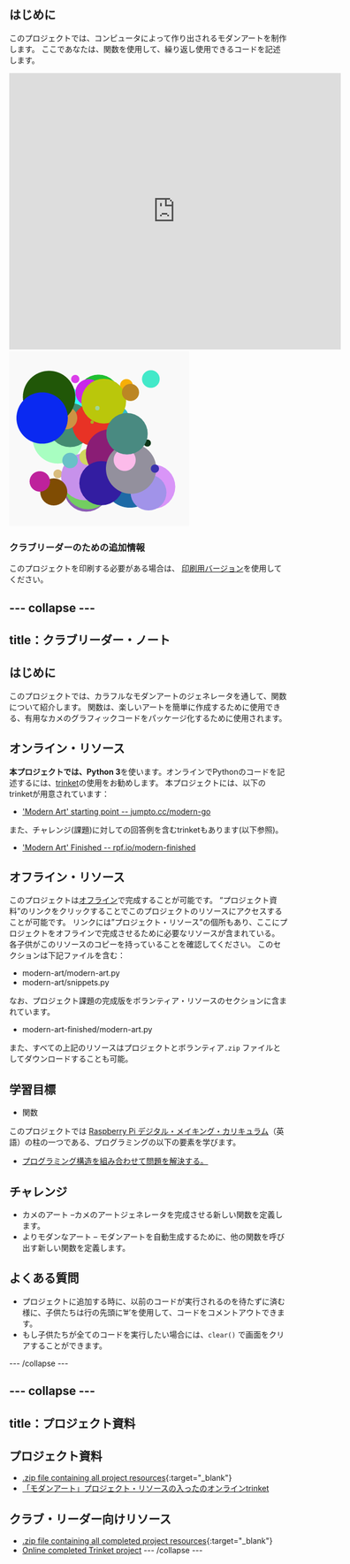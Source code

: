 ## はじめに

このプロジェクトでは、コンピュータによって作り出されるモダンアートを制作します。 ここであなたは、関数を使用して、繰り返し使用できるコードを記述します。

<div class="trinket">
  <iframe src="https://trinket.io/embed/python/47bbc2fc2b?outputOnly=true&start=result" width="600" height="500" frameborder="0" marginwidth="0" marginheight="0" allowfullscreen>
  </iframe>
  <img src="images/modern-finished.png">
</div>

### クラブリーダーのための追加情報

このプロジェクトを印刷する必要がある場合は、 [印刷用バージョン](https://projects.raspberrypi.org/en/projects/modern-art/print)を使用してください。

## \--- collapse \---

## title：クラブリーダー・ノート

## はじめに

このプロジェクトでは、カラフルなモダンアートのジェネレータを通して、関数について紹介します。 関数は、楽しいアートを簡単に作成するために使用できる、有用なカメのグラフィックコードをパッケージ化するために使用されます。

## オンライン・リソース

**本プロジェクトでは、Python 3**を使います。オンラインでPythonのコードを記述するには、[trinket](https://trinket.io/)の使用をお勧めします。 本プロジェクトには、以下のtrinketが用意されています：

* ['Modern Art' starting point -- jumpto.cc/modern-go](http://jumpto.cc/modern-go)

また、チャレンジ(課題)に対しての回答例を含むtrinketもあります(以下参照)。

* ['Modern Art' Finished -- rpf.io/modern-finished](https://rpf.io/modern-finished)

## オフライン・リソース

このプロジェクトは[オフライン](https://www.codeclubprojects.org/en-GB/resources/python-working-offline/)で完成することが可能です。 “プロジェクト資料”のリンクをクリックすることでこのプロジェクトのリソースにアクセスすることが可能です。 リンクには”プロジェクト・リソース”の個所もあり、ここにプロジェクトをオフラインで完成させるために必要なリソースが含まれている。 各子供がこのリソースのコピーを持っていることを確認してください。 このセクションは下記ファイルを含む：

* modern-art/modern-art.py
* modern-art/snippets.py

なお、プロジェクト課題の完成版をボランティア・リソースのセクションに含まれています。

* modern-art-finished/modern-art.py

また、すべての上記のリソースはプロジェクトとボランティア`.zip` ファイルとしてダウンロードすることも可能。

## 学習目標

* 関数

このプロジェクトでは [Raspberry Pi デジタル・メイキング・カリキュラム](http://rpf.io/curriculum)（英語）の柱の一つである、プログラミングの以下の要素を学びます。

* [プログラミング構造を組み合わせて問題を解決する。](https://www.raspberrypi.org/curriculum/programming/builder)

## チャレンジ

* カメのアート –カメのアートジェネレータを完成させる新しい関数を定義します。
* よりモダンなアート – モダンアートを自動生成するために、他の関数を呼び出す新しい関数を定義します。

## よくある質問

* プロジェクトに追加する時に、以前のコードが実行されるのを待たずに済む様に、子供たちは行の先頭に’#’を使用して、コードをコメントアウトできます。
* もし子供たちが全てのコードを実行したい場合には、`clear()` で画面をクリアすることができます。 

\--- /collapse \---

## \--- collapse \---

## title：プロジェクト資料

## プロジェクト資料

* [.zip file containing all project resources](http://rpf.io/p/en/modern-art-go){:target="_blank"}
* [「モダンアート」プロジェクト・リソースの入ったのオンラインtrinket](http://jumpto.cc/modern-go)

## クラブ・リーダー向けリソース

* [.zip file containing all completed project resources](http://rpf.io/p/en/modern-art-get){:target="_blank"}
* [Online completed Trinket project](https://trinket.io/python/47bbc2fc2b) \--- /collapse \---